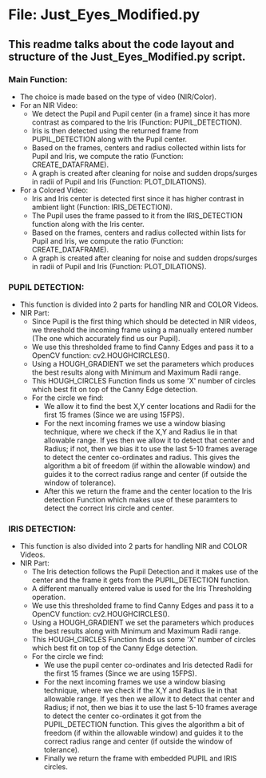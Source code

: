 # **File: Just_Eyes_Modified.py**

## This readme talks about the code layout and structure of the Just_Eyes_Modified.py script.

### Main Function:
* The choice is made based on the type of video (NIR/Color).
* For an NIR Video:
  * We detect the Pupil and Pupil center (in a frame) since it has more contrast as compared to the Iris (Function: PUPIL_DETECTION).
  * Iris is then detected using the returned frame from PUPIL_DETECTION along with the Pupil center.
  * Based on the frames, centers and radius collected within lists for Pupil and Iris, we compute the ratio (Function: CREATE_DATAFRAME).
  * A graph is created after cleaning for noise and sudden drops/surges in radii of Pupil and Iris (Function: PLOT_DILATIONS).
* For a Colored Video:
  * Iris and Iris center is detected first since it has higher contrast in ambient light (Function: IRIS_DETECTION).
  * The Pupil uses the frame passed to it from the IRIS_DETECTION function along with the Iris center.
  * Based on the frames, centers and radius collected within lists for Pupil and Iris, we compute the ratio (Function: CREATE_DATAFRAME).
  * A graph is created after cleaning for noise and sudden drops/surges in radii of Pupil and Iris (Function: PLOT_DILATIONS).
  
### PUPIL DETECTION:
* This function is divided into 2 parts for handling NIR and COLOR Videos.
* NIR Part:
  * Since Pupil is the first thing which should be detected in NIR videos, we threshold the incoming frame using a manually entered number (The one which accurately find us our Pupil).
  * We use this thresholded frame to find Canny Edges and pass it to a OpenCV function: cv2.HOUGHCIRCLES().
  * Using a HOUGH_GRADIENT we set the parameters which produces the best results along with Minimum and Maximum Radii range.
  * This HOUGH_CIRCLES Function finds us some 'X' number of circles which best fit on top of the Canny Edge detection.
  * For the circle we find:
    * We allow it to find the best X,Y center locations and Radii for the first 15 frames (Since we are using 15FPS).
    * For the next incoming frames we use a window biasing technique, where we check if the X,Y and Radius lie in that allowable range. If yes then we allow it to detect that center and Radius; if not, then we bias it to use the last 5-10 frames average to detect the center co-ordinates and radius. This gives the algorithm a bit of freedom (if within the allowable window) and guides it to the correct radius range and center (if outside the window of tolerance).
    * After this we return the frame and the center location to the Iris detection Function which makes use of these paramters to detect the correct Iris circle and center.
    
### IRIS DETECTION:
* This function is also divided into 2 parts for handling NIR and COLOR Videos.
* NIR Part:
  * The Iris detection follows the Pupil Detection and it makes use of the center and the frame it gets from the PUPIL_DETECTION function.
  * A different manually entered value is used for the Iris Thresholding operation.
  * We use this thresholded frame to find Canny Edges and pass it to a OpenCV function: cv2.HOUGHCIRCLES().
  * Using a HOUGH_GRADIENT we set the parameters which produces the best results along with Minimum and Maximum Radii range.
  * This HOUGH_CIRCLES Function finds us some 'X' number of circles which best fit on top of the Canny Edge detection.
  * For the circle we find:
    * We use the pupil center co-ordinates and Iris detected Radii for the first 15 frames (Since we are using 15FPS).
    * For the next incoming frames we use a window biasing technique, where we check if the X,Y and Radius lie in that allowable range. If yes then we allow it to detect that center and Radius; if not, then we bias it to use the last 5-10 frames average to detect the center co-ordinates it got from the PUPIL_DETECTION function. This gives the algorithm a bit of freedom (if within the allowable window) and guides it to the correct radius range and center (if outside the window of tolerance).
    * Finally we return the frame with embedded PUPIL and IRIS circles.
